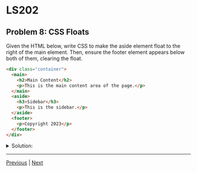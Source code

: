 # LS202
## Problem 8: CSS Floats

Given the HTML below, write CSS to make the aside element float to the right of the main element. Then, ensure the footer element appears below both of them, clearing the float.

```html
<div class="container">
  <main>
    <h2>Main Content</h2>
    <p>This is the main content area of the page.</p>
  </main>
  <aside>
    <h3>Sidebar</h3>
    <p>This is the sidebar.</p>
  </aside>
  <footer>
    <p>Copyright 2023</p>
  </footer>
</div>
```

<details>
<summary>Solution:</summary>

```css
main {
  width: 70%;
  float: left;
}

aside {
  width: 25%;
  float: right;
}

footer {
  clear: both;
}
```

</details>

---

[Previous](07.md) | [Next](09.md)